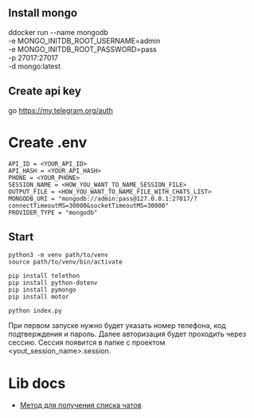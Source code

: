 ## Install mongo
ddocker run --name mongodb \
  -e MONGO_INITDB_ROOT_USERNAME=admin \
  -e MONGO_INITDB_ROOT_PASSWORD=pass \
  -p 27017:27017 \
  -d mongo:latest

## Create api key
go https://my.telegram.org/auth

# Create .env
```
API_ID = <YOUR_API_ID>
API_HASH = <YOUR_API_HASH>
PHONE = <YOUR_PHONE>
SESSION_NAME = <HOW_YOU_WANT_TO_NAME_SESSION_FILE>
OUTPUT_FILE = <HOW_YOU_WANT_TO_NAME_FILE_WITH_CHATS_LIST>
MONGODB_URI = "mongodb://admin:pass@127.0.0.1:27017/?connectTimeoutMS=30000&socketTimeoutMS=30000"
PROVIDER_TYPE = "mongodb"
```

## Start
```
python3 -m venv path/to/venv
source path/to/venv/bin/activate

pip install telethon
pip install python-dotenv
pip install pymongo
pip install motor

python index.py
```

При первом запуске нужно будет указать номер телефона, код подтверждения и пароль. Далее авторизация будет проходить через сессию. Сессия появится в папке с проектом <yout_session_name>.session.

# Lib docs
- [Метод для получения списка чатов](https://docs.telethon.dev/en/stable/modules/client.html#telethon.client.dialogs.DialogMethods.get_dialogs)


